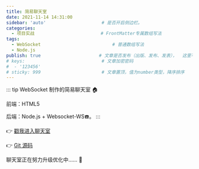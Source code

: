```yaml
---
title: 简易聊天室
date: 2021-11-14 14:31:00
sidebar: 'auto'                     # 是否开启侧边栏。
categories:
  - 项目实战                         # FrontMatter专属数组写法
tags:
  - WebSocket                           # 普通数组写法
  - Node.js
publish: true                      # 文章是否发布（出版、发布、发表），  这里不是 public
# keys:                             # 文章加密密码
#  - '123456'
# sticky: 999                       # 文章置顶，值为number类型，降序排序
---
```


::: tip 
WebSocket 制作的简易聊天室 :house: 

前端：HTML5

后端：Node.js + Websocket-WS:phone:。
:::       	

:point_right: [戳我进入聊天室](http://www.lovewanwan.life:3000/my-chat-room)

:point_right: [Git 源码](https://github.com/sd445419855/chat-room)

聊天室正在努力升级优化中…… :running: